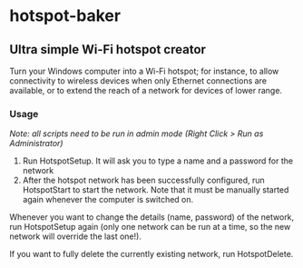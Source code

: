 # hotspot-baker
## Ultra simple Wi-Fi hotspot creator

Turn your Windows computer into a Wi-Fi hotspot; for instance, to allow connectivity to wireless devices when only Ethernet connections are available, or to extend the reach of a network for devices of lower range.

### Usage

_Note: all scripts need to be run in admin mode (Right Click > Run as Administrator)_

1. Run HotspotSetup. It will ask you to type a name and a password for the network
2. After the hotspot network has been successfully configured, run HotspotStart to start the network.
Note that it must be manually started again whenever the computer is switched on.

Whenever you want to change the details (name, password) of the network, run HotspotSetup again (only one network can be run at a time, so the new network will override the last one!).

If you want to fully delete the currently existing network, run HotspotDelete.
